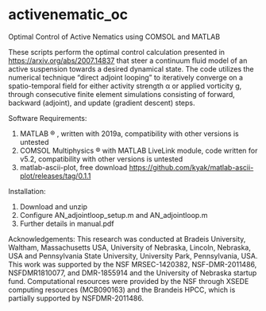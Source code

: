 # activenematic_oc

Optimal Control of Active Nematics using COMSOL and MATLAB

These scripts perform the optimal control calculation presented in https://arxiv.org/abs/2007.14837 that steer a continuum fluid model of an active suspension towards a desired dynamical state. The code utilizes the numerical technique “direct adjoint looping” to iteratively converge on a spatio-temporal field for either activity strength α or applied vorticity g, through consecutive finite element simulations consisting of forward, backward (adjoint), and update (gradient descent) steps.

Software Requirements:
1. MATLAB ® , written with 2019a, compatibility with other versions is untested
2. COMSOL Multiphysics ® with MATLAB LiveLink module, code written for v5.2, compatibility
with other versions is untested
3. matlab-ascii-plot, free download https://github.com/kyak/matlab-ascii-plot/releases/tag/0.1.1

Installation:
1. Download and unzip
2. Configure AN_adjointloop_setup.m and AN_adjointloop.m
3. Further details in manual.pdf

Acknowledgements:
This research was conducted at Bradeis University, Waltham, Massachusetts USA, University of Nebraska, Lincoln, Nebraska, USA and Pennsylvania State University, University Park, Pennsylvania, USA. This work was supported by the NSF MRSEC-1420382, NSF-DMR-2011486, NSFDMR1810077, and DMR-1855914 and the University of Nebraska startup fund.
Computational resources were provided by the NSF through XSEDE computing resources (MCB090163) and the Brandeis HPCC, which is partially supported by NSFDMR-2011486. 
